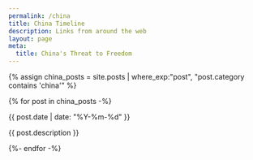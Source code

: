 ```yaml
---
permalink: /china
title: China Timeline
description: Links from around the web
layout: page
meta:
  title: China's Threat to Freedom
---
```


 {% assign china_posts = site.posts | where_exp:"post", "post.category contains 'china'"  %}

<div class="posts">
  {% for post in china_posts -%}
  <div class="post">

  <!-- <h3>{{ post.title }}</h3> -->
  
  <p class="date">{{ post.date | date: "%Y-%m-%d" }}</p>
  <p class="description">{{ post.description  }}</p>
  <p></p>
</div>
  {%- endfor -%}
</div>

<br />

<!-- ### Other stats -->

<!-- - FBI opens a new case on China every 10 hours -->
<!-- - 100,000 Chinese students come to America every year. -->

  <!-- {% if post.source.url %}
    <h3><a href="{{ post.source.url }}">{{ post.title }}</a></h3>
    {% else %}
    <h3>{{ post.title }}</h3>
    {% endif %} -->